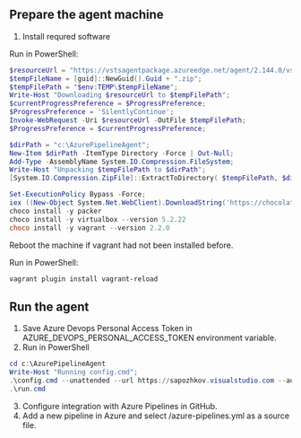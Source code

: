 ## Prepare the agent machine

1. Install requred software

Run in PowerShell:
```PowerShell
$resourceUrl = "https://vstsagentpackage.azureedge.net/agent/2.144.0/vsts-agent-win-x64-2.144.0.zip";
$tempFileName = [guid]::NewGuid().Guid + ".zip";
$tempFilePath = "$env:TEMP\$tempFileName";
Write-Host "Downloading $resourceUrl to $tempFilePath";
$currentProgressPreference = $ProgressPreference;
$ProgressPreference = 'SilentlyContinue';
Invoke-WebRequest -Uri $resourceUrl -OutFile $tempFilePath;
$ProgressPreference = $currentProgressPreference;

$dirPath = "c:\AzurePipelineAgent";
New-Item $dirPath -ItemType Directory -Force | Out-Null;
Add-Type -AssemblyName System.IO.Compression.FileSystem;
Write-Host "Unpacking $tempFilePath to $dirPath";
[System.IO.Compression.ZipFile]::ExtractToDirectory( $tempFilePath, $dirPath );

Set-ExecutionPolicy Bypass -Force;
iex ((New-Object System.Net.WebClient).DownloadString('https://chocolatey.org/install.ps1'))
choco install -y packer
choco install -y virtualbox --version 5.2.22
choco install -y vagrant --version 2.2.0
```
Reboot the machine if vagrant had not been installed before.

Run in PowerShell:
```PowerShell
vagrant plugin install vagrant-reload
```

## Run the agent

1. Save Azure Devops Personal Access Token in AZURE_DEVOPS_PERSONAL_ACCESS_TOKEN environment variable.
2. Run in PowerShell
```PowerShell
cd c:\AzurePipelineAgent
Write-Host "Running config.cmd";
.\config.cmd --unattended --url https://sapozhkov.visualstudio.com --auth pat --token $env:AZURE_DEVOPS_PERSONAL_ACCESS_TOKEN --acceptTeeEula
.\run.cmd
```
3. Configure integration with Azure Pipelines in GitHub.
4. Add a new pipeline in Azure and select /azure-pipelines.yml as a source file.
